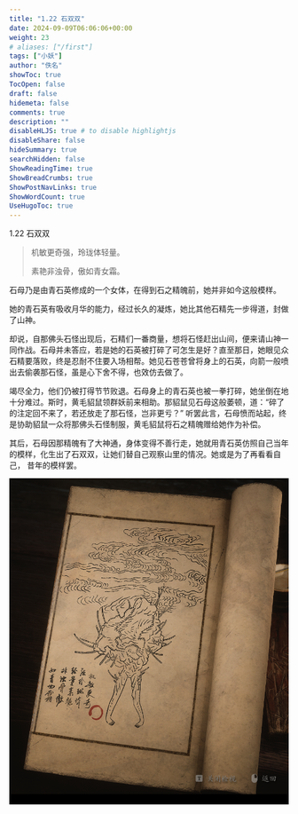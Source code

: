 ```yaml
---
title: "1.22 石双双"
date: 2024-09-09T06:06:06+00:00
weight: 23
# aliases: ["/first"]
tags: ["小妖"]
author: "佚名"
showToc: true
TocOpen: false
draft: false
hidemeta: false
comments: true
description: ""
disableHLJS: true # to disable highlightjs
disableShare: false
hideSummary: true
searchHidden: false
ShowReadingTime: true
ShowBreadCrumbs: true
ShowPostNavLinks: true
ShowWordCount: true
UseHugoToc: true
---
```


1.22 石双双

> 机敏更奇强，玲珑体轻量。
>
> 素艳非浊骨，傲如青女霜。


石母乃是由青石英修成的一个女体，在得到石之精魄前，她并非如今这般模样。

她的青石英有吸收月华的能力，经过长久的凝炼，她比其他石精先一步得道，封做了山神。

却说，自那佛头石怪出现后，石精们一番商量，想将石怪赶出山间，便来请山神一同作战。石母并未答应，若是她的石英被打碎了可怎生是好？直至那日，她眼见众石精要落败，终是忍耐不住要入场相帮。她见石苍苍曾将身上的石英，向箭一般喷出去偷袭那石怪，虽是心下舍不得，也效仿去做了。

竭尽全力，他们仍被打得节节败退。石母身上的青石英也被一拳打碎，她坐倒在地十分难过。斯时，黄毛貂鼠领群妖前来相助。那貂鼠见石母这般萎顿，道：“碎了的注定回不来了，若还放走了那石怪，岂非更亏？” 听罢此言，石母愤而站起，终是协助貂鼠一众将那佛头石怪制服，黄毛貂鼠将石之精魄赠给她作为补偿。

其后，石母因那精魄有了大神通，身体变得不善行走，她就用青石英仿照自己当年的模样，化生出了石双双，让她们替自己观察山里的情况。她或是为了再看看自己， 昔年的模样罢。


![本地图片](image.png)